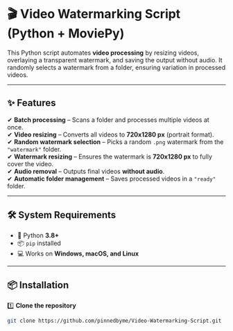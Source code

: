 # 🎬 Video Watermarking Script (Python + MoviePy)

This Python script automates **video processing** by resizing videos, overlaying a transparent watermark, and saving the output without audio. It randomly selects a watermark from a folder, ensuring variation in processed videos.

---

## ✨ Features  
✔ **Batch processing** – Scans a folder and processes multiple videos at once.  
✔ **Video resizing** – Converts all videos to **720x1280 px** (portrait format).  
✔ **Random watermark selection** – Picks a random `.png` watermark from the `"watermark"` folder.  
✔ **Watermark resizing** – Ensures the watermark is **720x1280 px** to fully cover the video.  
✔ **Audio removal** – Outputs final videos **without audio**.  
✔ **Automatic folder management** – Saves processed videos in a `"ready"` folder.  

---

## 🛠 System Requirements  

- 🐍 Python **3.8+**  
- 📦 `pip` installed  
- 💻 Works on **Windows, macOS, and Linux**  

---

## 📦 Installation  

1️⃣ **Clone the repository**  
```bash
git clone https://github.com/pinnedbyme/Video-Watermarking-Script.git
